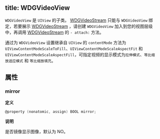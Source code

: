title: WDGVideoView
---

`WDGVideoView` 是 `UIView` 的子类。
[WDGVideoStream](url_placeholder) 只能与 `WDGVideoView` 绑定，若要展示 [WDGVideoStream](url_placeholder) ，请创建 `WDGVideoView` 加入到您的视图层级中，再调用 [WDGVideoStream](url_placeholder) 的 `- attach:` 方法。

通过为 `WDGVideoView` 设置继承自 `UIView` 的 `contentMode` 方法为 `UIViewContentModeScaleToFill`、`UIViewContentModeScaleAspectFit` 和 `UIViewContentModeScaleAspectFill`，可指定视频的显示模式为`拉伸模式`、`等比缩放适应模式` 和 `等比缩放填充`。

## 属性

### mirror

**定义**

```objectivec
@property (nonatomic, assign) BOOL mirror;
```

**说明**

是否镜像显示图像，默认为 NO。
